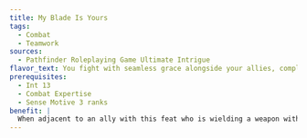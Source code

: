```yaml
---
title: My Blade Is Yours
tags:
  - Combat
  - Teamwork
sources:
  - Pathfinder Roleplaying Game Ultimate Intrigue
flavor_text: You fight with seamless grace alongside your allies, complementing the inherent strengths of your weaponry.
prerequisites:
  - Int 13
  - Combat Expertise
  - Sense Motive 3 ranks
benefit: |
  When adjacent to an ally with this feat who is wielding a weapon with the blockingUE, disarm, distracting, or trip weapon special feature, you can treat your own weapon as if it also had that feature. If your ally's weapon has more than one of those features, you choose one feature to emulate at the start of your turn.
---
```


